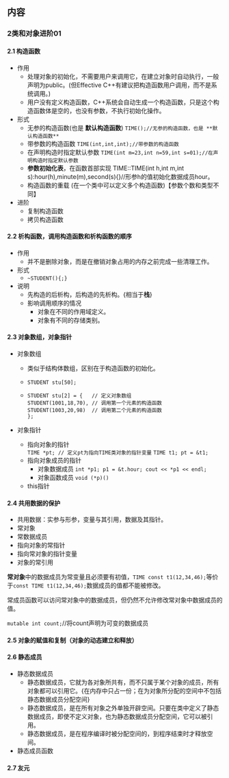 ##  内容
###  2类和对象进阶01

####  2.1 构造函数
+ 作用
	+ 处理对象的初始化，不需要用户来调用它，在建立对象时自动执行，一般声明为public。(但Effective C++有建议把构造函数用户调用，而不是系统调用。)
	+ 用户没有定义构造函数，C++系统会自动生成一个构造函数，只是这个构造函数体是空的，也没有参数，不执行初始化操作。
+ 形式
	+ 无参的构造函数(也是 **默认构造函数**)
	`TIME();//无参的构造函数，也是 **默认构造函数**`
	+ 带参数的构造函数 
	`TIME(int,int,int);//带参数的构造函数`
	+ 在声明构造时指定默认参数 
	`TIME(int m=23,int n=59,int s=01);//在声明构造时指定默认参数`
	+ **参数初始化表**，在函数首部实现  TIME::TIME(int h,int m,int s):hour(h),minute(m),second(s){}//形参h的值初始化数据成员hour。
	+ 构造函数的重载 (在一个类中可以定义多个构造函数)【参数个数和类型不同】
+ 进阶
	+ 复制构造函数
    + 拷贝构造函数

####  2.2 析构函数，调用构造函数和析构函数的顺序
+ 作用
	+ 并不是删除对象，而是在撤销对象占用的内存之前完成一些清理工作。
+ 形式
	+ `~STUDENT(){;}`
+ 说明
	+ 先构造的后析构，后构造的先析构。{相当于**栈**}
	+ 影响调用顺序的情况
		+ 对象在不同的作用域定义。
		+ 对象有不同的存储类别。


####  2.3 对象数组，对象指针
+ 对象数组
	+ 类似于结构体数组，区别在于构造函数的初始化。
    + `STUDENT stu[50];`

    + ```
      STUDENT stu[2] = {   // 定义对象数组
	  STUDENT(1001,18,70), // 调用第一个元素的构造函数 
	  STUDENT(1003,20,98)  // 调用第二个元素的构造函数
	  };
      ```

+ 对象指针
	+ 指向对象的指针  
	`TIME *pt; // 定义pt为指向TIME类对象的指针变量`
	`TIME t1; pt = &t1;`
    + 指向对象成员的指针
		+ 对象数据成员
		`int *p1; p1 = &t.hour; cout << *p1 << endl;`
		+ 对象函数成员
		`void (*p)()`
    + this指针


####  2.4 共用数据的保护
+ 共用数据：实参与形参，变量与其引用，数据及其指针。
+ 常对象
+ 常数据成员
+ 指向对象的常指针
+ 指向常对象的指针变量
+ 对象的常引用

**常对象**中的数据成员为常变量且必须要有初值，`TIME const t1(12,34,46);`等价于`const TIME t1(12,34,46);`数据成员的值都不能被修改。

常成员函数可以访问常对象中的数据成员，但仍然不允许修改常对象中数据成员的值。

`mutable int count;`//将count声明为可变的数据成员


####  2.5 对象的赋值和复制（对象的动态建立和释放）


####  2.6 静态成员
+ 静态数据成员
	+ 静态数据成员，它就为各对象所共有，而不只属于某个对象的成员，所有对象都可以引用它。{在内存中只占一份；在为对象所分配的空间中不包括静态数据成员分配空间}
	+ 静态数据成员，是在所有对象之外单独开辟空间。只要在类中定义了静态数据成员，即使不定义对象，也为静态数据成员分配空间，它可以被引用。
	+ 静态数据成员，是在程序编译时被分配空间的，到程序结束时才释放空间。
+ 静态成员函数

####  2.7 友元